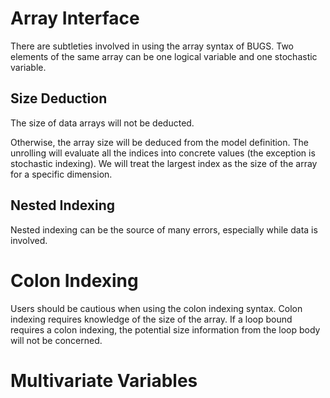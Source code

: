 # Array Interface

There are subtleties involved in using the array syntax of BUGS. 
Two elements of the same array can be one logical variable and one stochastic variable. 

## Size Deduction
The size of data arrays will not be deducted.

Otherwise, the array size will be deduced from the model definition.
The unrolling will evaluate all the indices into concrete values (the exception is stochastic indexing). 
We will treat the largest index as the size of the array for a specific dimension. 

## Nested Indexing
Nested indexing can be the source of many errors, especially while data is involved.

# Colon Indexing 
Users should be cautious when using the colon indexing syntax. 
Colon indexing requires knowledge of the size of the array. 
If a loop bound requires a colon indexing, the potential size information from the loop body will not be concerned. 

# Multivariate Variables